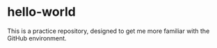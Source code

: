 # hello-world
This is a practice repository, designed to get me more familiar with the GitHub environment. 
